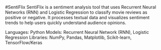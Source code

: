 #SentiFlix
SentiFlix is a sentiment analysis tool that uses Recurrent Neural Networks (RNN) and Logistic Regression to classify movie reviews as positive or negative.
It processes textual data and visualizes sentiment trends to help users quickly understand audience opinions.

Languages: Python
Models: Recurrent Neural Network (RNN), Logistic Regression
Libraries: NumPy, Pandas, Matplotlib, Scikit-learn, TensorFlow/Keras
